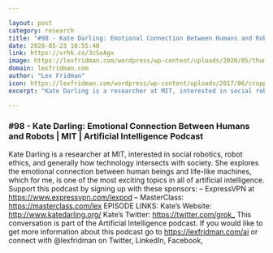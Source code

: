 ```yaml
---

layout: post
category: research
title: "#98 - Kate Darling: Emotional Connection Between Humans and Robots"
date: 2020-05-23 10:55:40
link: https://vrhk.co/3cSoAgx
image: https://lexfridman.com/wordpress/wp-content/uploads/2020/05/thumb_kate_darling.png
domain: lexfridman.com
author: "Lex Fridman"
icon: https://lexfridman.com/wordpress/wp-content/uploads/2017/06/cropped-lex-favicon-4-1-180x180.png
excerpt: "Kate Darling is a researcher at MIT, interested in social robotics, robot ethics, and generally how technology intersects with society. She explores the emotional connection between human beings and life-like machines, which for me, is one of the most exciting topics in all of artificial intelligence. Support this podcast by signing up with these sponsors: – ExpressVPN at <https://www.expressvpn.com/lexpod> – MasterClass: <https://masterclass.com/lex> EPISODE LINKS: Kate’s Website: <http://www.katedarling.org/> Kate’s Twitter: <https://twitter.com/grok_> This conversation is part of the Artificial Intelligence podcast. If you would like to get more information about this podcast go to <https://lexfridman.com/ai> or connect with @lexfridman on Twitter, LinkedIn, Facebook,"

---
```


### #98 - Kate Darling: Emotional Connection Between Humans and Robots | MIT | Artificial Intelligence Podcast

Kate Darling is a researcher at MIT, interested in social robotics, robot ethics, and generally how technology intersects with society. She explores the emotional connection between human beings and life-like machines, which for me, is one of the most exciting topics in all of artificial intelligence. Support this podcast by signing up with these sponsors: – ExpressVPN at <https://www.expressvpn.com/lexpod> – MasterClass: <https://masterclass.com/lex> EPISODE LINKS: Kate’s Website: <http://www.katedarling.org/> Kate’s Twitter: <https://twitter.com/grok_> This conversation is part of the Artificial Intelligence podcast. If you would like to get more information about this podcast go to <https://lexfridman.com/ai> or connect with @lexfridman on Twitter, LinkedIn, Facebook,